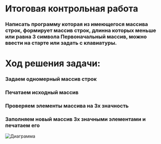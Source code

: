 # Итоговая контрольная работа
### Написать программу которая из имеющегося массива строк, формирует массив строк, длинна которых меньше или равна 3 символа Первоначальный массив, можно ввести на старте или задать с клавиатуры.

# Ход решения задачи:
### Задаем одномерный массив строк
### Печатаем исходный массив
### Проверяем элементы массива на 3х значность
### Заполняем новый массив 3х значными элементами и печатаем его

![Диаграмма](/diagram%20(1).png)